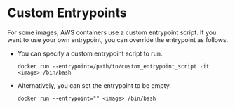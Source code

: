 # Custom Entrypoints<a name="deep-learning-containers-ec2-tutorials-custom-entry"></a>

For some images, AWS containers use a custom entrypoint script\. If you want to use your own entrypoint, you can override the entrypoint as follows\.
+ You can specify a custom entrypoint script to run\.

  ```
  docker run --entrypoint=/path/to/custom_entrypoint_script -it <image> /bin/bash
  ```
+ Alternatively, you can set the entrypoint to be empty\.

  ```
  docker run --entrypoint="" <image> /bin/bash
  ```